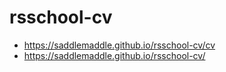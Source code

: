 # rsschool-cv
* https://saddlemaddle.github.io/rsschool-cv/cv
* https://saddlemaddle.github.io/rsschool-cv/
